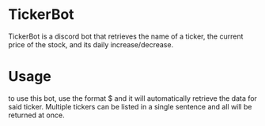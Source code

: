 # TickerBot
TickerBot is a discord bot that retrieves the name of a ticker, the current price of the stock, and its daily increase/decrease.

# Usage
to use this bot, use the format $<ticker> and it will automatically retrieve the data for said ticker.
Multiple tickers can be listed in a single sentence and all will be returned at once.
